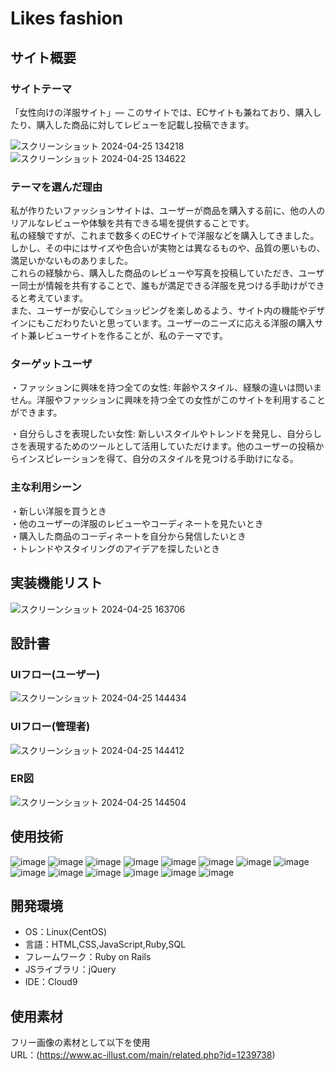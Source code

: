 # Likes fashion

## サイト概要

### サイトテーマ
「女性向けの洋服サイト」―  このサイトでは、ECサイトも兼ねており、購入したり、購入した商品に対してレビューを記載し投稿できます。

![スクリーンショット 2024-04-25 134218](https://github.com/Karen136i/likes-fashion/assets/156569903/9c18691b-71c0-4e4b-a982-f0509988360a)
![スクリーンショット 2024-04-25 134622](https://github.com/Karen136i/likes-fashion/assets/156569903/3b207b25-a81d-480c-8888-07bd98987549)

### テーマを選んだ理由
私が作りたいファッションサイトは、ユーザーが商品を購入する前に、他の人のリアルなレビューや体験を共有できる場を提供することです。<br>
私の経験ですが、これまで数多くのECサイトで洋服などを購入してきました。しかし、その中にはサイズや色合いが実物とは異なるものや、品質の悪いもの、満足いかないものありました。<br>
これらの経験から、購入した商品のレビューや写真を投稿していただき、ユーザー同士が情報を共有することで、誰もが満足できる洋服を見つける手助けができると考えています。<br>
また、ユーザーが安心してショッピングを楽しめるよう、サイト内の機能やデザインにもこだわりたいと思っています。ユーザーのニーズに応える洋服の購入サイト兼レビューサイトを作ることが、私のテーマです。

### ターゲットユーザ
・ファッションに興味を持つ全ての女性: 年齢やスタイル、経験の違いは問いません。洋服やファッションに興味を持つ全ての女性がこのサイトを利用することができます。

・自分らしさを表現したい女性: 新しいスタイルやトレンドを発見し、自分らしさを表現するためのツールとして活用していただけます。他のユーザーの投稿からインスピレーションを得て、自分のスタイルを見つける手助けになる。


### 主な利用シーン
・新しい洋服を買うとき<br>
・他のユーザーの洋服のレビューやコーディネートを見たいとき<br>
・購入した商品のコーディネートを自分から発信したいとき<br>
・トレンドやスタイリングのアイデアを探したいとき

## 実装機能リスト
![スクリーンショット 2024-04-25 163706](https://github.com/Karen136i/likes-fashion/assets/156569903/9f255ca5-edfe-4271-a993-93ce471c70f4)


## 設計書

### UIフロー(ユーザー)
![スクリーンショット 2024-04-25 144434](https://github.com/Karen136i/likes-fashion/assets/156569903/97edcedd-37d0-4834-b382-c1ede34a296c)

### UIフロー(管理者)
![スクリーンショット 2024-04-25 144412](https://github.com/Karen136i/likes-fashion/assets/156569903/31fe8624-7fd5-49ab-845e-5e4b1a6400cf)

### ER図
![スクリーンショット 2024-04-25 144504](https://github.com/Karen136i/likes-fashion/assets/156569903/c909503c-e910-4dd3-97fe-473897f116d8)

## 使用技術
![image](https://img.shields.io/badge/Ruby-e60033?style=plastic&logo=Ruby&logoColor=white)
![image](https://img.shields.io/badge/Ruby%20on%20Rails-e60033?style=plastic&logo=Ruby%20on%20Rails&logoColor=white)
![image](https://img.shields.io/badge/JavaScript-ffd700?style=plastic&logo=JavaScript&logoColor=white)
![image](https://img.shields.io/badge/HTML5-ed6d35?style=plastic&logo=HTML5&logoColor=white)
![image](https://img.shields.io/badge/CSS3-0095d9?style=plastic&logo=CSS3&logoColor=white)
![image](https://img.shields.io/badge/Bootstrap-674598?style=plastic&logo=Bootstrap&logoColor=white)
![image](https://img.shields.io/badge/GitHub-262626?style=plastic&logo=GitHub&logoColor=white)
![image](https://img.shields.io/badge/Git-ed6d35?style=plastic&logo=Git&logoColor=white)
![image](https://img.shields.io/badge/Amazon%20AWS-16160e?style=plastic&logo=Amazon%20AWS&logoColor=white)
![image](https://img.shields.io/badge/Amazon%20EC2-ee7800?style=plastic&logo=Amazon%20EC2&logoColor=white)
![image](https://img.shields.io/badge/Amazon%20RDS-043ab9?style=plastic&logo=Amazon%20RDS&logoColor=white)
![image](https://img.shields.io/badge/Puma-696969?style=plastic&logo=Puma&logoColor=white)
![image](https://img.shields.io/badge/Nginx-008000?style=plastic&logo=Nginx&logoColor=white)
![image](https://img.shields.io/badge/MySQL-00bfff?style=plastic&logo=MySQL&logoColor=white)



## 開発環境
- OS：Linux(CentOS)
- 言語：HTML,CSS,JavaScript,Ruby,SQL
- フレームワーク：Ruby on Rails
- JSライブラリ：jQuery
- IDE：Cloud9

## 使用素材
フリー画像の素材として以下を使用<br>
URL：(https://www.ac-illust.com/main/related.php?id=1239738)
